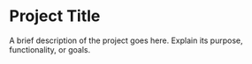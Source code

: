# Project Title

A brief description of the project goes here. Explain its purpose, functionality, or goals.
